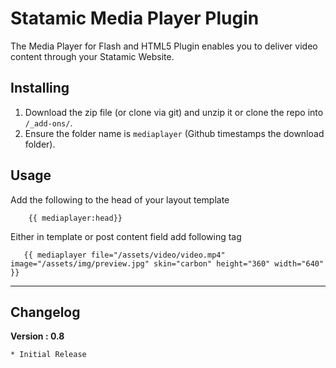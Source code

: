 Statamic Media Player Plugin
================================

The Media Player for Flash and HTML5 Plugin enables you to deliver video content through your Statamic Website. 

## Installing
1. Download the zip file (or clone via git) and unzip it or clone the repo into `/_add-ons/`.
2. Ensure the folder name is `mediaplayer` (Github timestamps the download folder).


## Usage

Add the following to the head of your layout template
    
	    {{ mediaplayer:head}}
    
Either in template or post content field add following tag

	   {{ mediaplayer file="/assets/video/video.mp4" image="/assets/img/preview.jpg" skin="carbon" height="360" width="640" }}

---

## Changelog 

__Version : 0.8__

	* Initial Release

